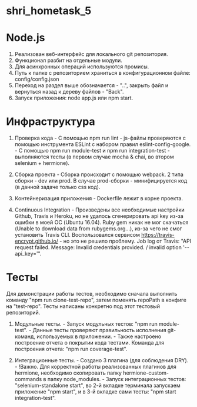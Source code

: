 # shri_hometask_5

# Node.js
  1. Реализован веб-интерфейс для локального git репозитория.
  2. Функционал разбит на отдельные модули.
  3. Для асинхронных операций используются промисы.
  4. Путь к папке с репозиторием храниться в конфигурационном файле: config/config.json
  5. Переход на раздел выше обозначается - "..", закрыть файл и вернуться назад к дереву файлов - "Back".
  6. Запуск приложения: node app.js или npm start.


# Инфраструктура
  1. Проверка кода
    - С помощью npm run lint - js-файлы проверяются с помощью инструмента ESLint с набором правил eslint-config-google. 
    - С помощью npm run module-test и npm run integration-test - выполняются тесты (в первом случае mocha & chai, во втором selenium + hermione).
    
  2. Сборка проекта
    - Сборка происходит с помощью webpack. 2 типа сборки - dev или prod. В случае prod-сборки - минифицируется код (в данной задаче только css код).
  
  3. Контейнеризация приложения
    - Dockerfile лежит в корне проекта.
    
  4. Continuous Integration
    - Произведены все необходимые настройки Github, Travis и Heroku, но не удалось сгенерировать api key из-за ошибки в моей ОС (Ubuntu 16.04). Ruby gem никак не мог скачаться (Unable to download data from rubygems.org...), из-за чего не смог установить Travis CLI. Воспользовался сервисом https://travis-encrypt.github.io/ - но это не решило проблему. Job log от Travis: "API request failed. Message: Invalid credentials provided. / invalid option '--api_key='".

# Тесты
  Для демонстрации работы тестов, необходимо сначала выполнить команду "npm run clone-test-repo", затем поменять repoPath в конфиге на "test-repo". Тесты написаны конкретно под этот тестовый репозиторий.

  1. Модульные тесты.
    - Запуск модульных тестов: "npm run module-test".
    - Данные тесты проверяют правильность исполнения git-команд, используемых в приложении.
    - Также настроено построение отчета о покрытии кода тестами. Команда для построения отчета: "npm run coverage-test".
    
  2. Интеграционные тесты.
    - Создано 3 плагина (для соблюдения DRY).
    - !Важно. Для корректной работы реализованных плагинов для hermione, необходимо скопировать папку hermione-custom-commands в папку node_modules.
    - Запуск интеграционных тестов: "selenium-standalone start", во 2-й вкладке терминала запускаем приложение "npm start", и в 3-й вкладке сами тесты: "npm start integration-test".
